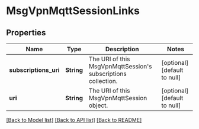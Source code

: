 # MsgVpnMqttSessionLinks

## Properties
Name | Type | Description | Notes
------------ | ------------- | ------------- | -------------
**subscriptions_uri** | **String** | The URI of this MsgVpnMqttSession&#39;s subscriptions collection. | [optional] [default to null]
**uri** | **String** | The URI of this MsgVpnMqttSession object. | [optional] [default to null]

[[Back to Model list]](../README.md#documentation-for-models) [[Back to API list]](../README.md#documentation-for-api-endpoints) [[Back to README]](../README.md)



